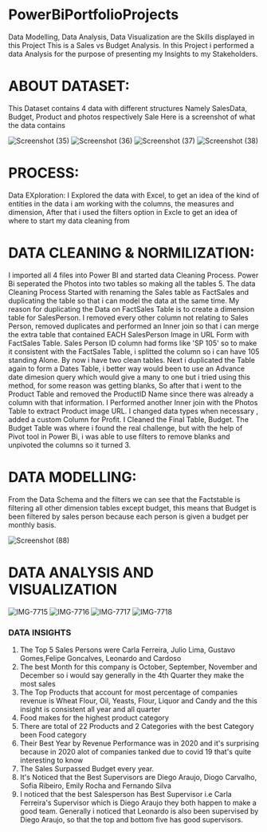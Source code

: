 # PowerBiPortfolioProjects
Data Modelling, Data Analysis, Data Visualization are the Skills displayed in this Project
This is a Sales vs Budget Analysis.
 In this Project i performed a data Analysis for the purpose of presenting my Insights to my Stakeholders.
 
 
# ABOUT DATASET:
 This Dataset contains 4 data with different structures Namely SalesData, Budget, Product and photos respectively
 Sale
Here is a screenshot of what the data contains
 
 
 
![Screenshot (35)](https://user-images.githubusercontent.com/41531796/197608535-7e2f68c8-ed5c-412f-bb51-8261586fbfd3.png)
![Screenshot (36)](https://user-images.githubusercontent.com/41531796/197608937-74670d3b-bd14-4a3d-9c3d-beec94fe6760.png)
![Screenshot (37)](https://user-images.githubusercontent.com/41531796/197609061-feea297c-9ffd-4a73-8d0e-53c70cf9f958.png)
![Screenshot (38)](https://user-images.githubusercontent.com/41531796/197609138-19f511af-a5eb-4bc6-9b62-172d275fdb46.png)

# PROCESS:
Data EXploration: I Explored the data with Excel, to get an idea of the kind of entities in the data i am working with the columns, the measures and dimension, After that i used the filters option in Excle to get an idea of where to start my data cleaning from

# DATA CLEANING & NORMILIZATION:
 I imported all 4 files into Power BI and started data Cleaning Process. Power Bi seperated the Photos into two tables so making all the tables 5.
The data Cleaning Process Started with renaming the Sales table as FactSales and duplicating the table so that i can model the data at the same time. My reason for duplicating the Data on FactSales Table is to create a dimension table for SalesPerson.  I removed every other column not relating to Sales Person, removed duplicates and performed an Inner join so that i can merge the extra table that contained EACH SalesPerson Image in URL Form with FactSales Table.
 Sales Person ID column had forms like 'SP 105' so to make it consistent with the FactSales Table, i splitted the column so i can have 105 standing Alone.
  By now i have two clean tables. 
  Next i duplicated the Table again to form a  Dates Table, i better way would been to use an Advance date dimesion query which would give a many to one but i tried using this method, for some reason was getting blanks, So after that i went to the Product Table and removed the ProductID Name since  there was already a column with that information. I Performed another Inner join with the Photos Table to extract Product image URL. I changed data types when necessary , added a custom Column for Profit.
 I Cleaned the Final Table, Budget. The Budget Table was where i found the real challenge, but with the help of Pivot tool in Power Bi, i was able to use filters to remove blanks and unpivoted the columns so it turned 3. 
 # DATA MODELLING:
 From the Data Schema and the filters we can see that the Factstable is filtering all other dimension tables except budget, this means that Budget is been filtered by sales person because each person is given a budget per monthly basis. 
   
  ![Screenshot (88)](https://user-images.githubusercontent.com/41531796/199352004-fe616737-4e6f-40da-b8d6-bb6214630d6a.png)

   
   
  # DATA ANALYSIS AND VISUALIZATION 

![IMG-7715](https://user-images.githubusercontent.com/41531796/199358223-4d7f90c8-0162-488b-b6e3-f09d3106e4d8.jpg)
![IMG-7716](https://user-images.githubusercontent.com/41531796/199358266-290bf8f1-5168-4637-972b-c11eb29ca396.jpg)
![IMG-7717](https://user-images.githubusercontent.com/41531796/199358299-288e5fcd-3710-412a-aa28-6133293eb257.jpg)
![IMG-7718](https://user-images.githubusercontent.com/41531796/199358324-b4108c5f-28bb-4edb-bedd-254016005ecc.jpg)



### DATA INSIGHTS
1. The Top 5 Sales Persons were Carla Ferreira, Julio Lima, Gustavo Gomes,Felipe Goncalves, Leonardo and Cardoso
2. The best Month for this company is October, September, November and December so i would say generally in the 4th Quarter they make the most sales 
3. The Top Products that account for most percentage of companies revenue is Wheat Flour, Oil, Yeasts, Flour, Liquor and Candy and the this insight is consistent all year and all quarter 
4. Food makes for the highest product category 
5. There are total of 22 Products and 2 Categories with the best Category been Food category
6. Their Best Year by Revenue Performance was in 2020 and it's surprising because in 2020 alot of companies tanked due to covid 19 that's quite interesting to know
7. The Sales Surpassed Budget every year. 
8. It's Noticed that the Best Supervisors are Diego Araujo, Diogo Carvalho, Sofia Ribeiro, Emily Rocha and Fernando Silva
9. I noticed that the best Salesperson has Best Supervisor i.e Carla Ferreira's Supervisor which is Diego Araujo they both happen to make a good team. Generally i noticed that Leonardo is also been supervised by Diego Araujo, so that the top and bottom five has good supervisors. 
